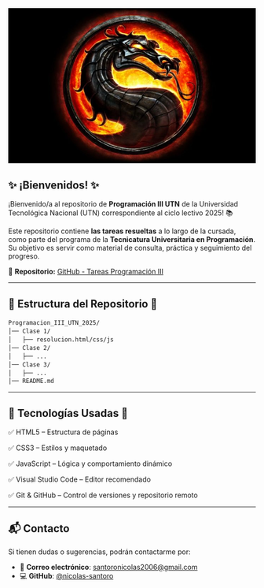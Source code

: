 <div align="center">
  <img src="./IMAGENES/MK_Dragon.jpg">
</div>

## ✨ ¡Bienvenidos! ✨

¡Bienvenido/a al repositorio de **Programación III UTN** de la Universidad Tecnológica Nacional (UTN) correspondiente al ciclo lectivo 2025! 📚

Este repositorio contiene **las tareas resueltas** a lo largo de la cursada, como parte del programa de la **Tecnicatura Universitaria en Programación**. Su objetivo es servir como material de consulta, práctica y seguimiento del progreso.

🔗 **Repositorio:** [GitHub - Tareas Programación III](https://github.com/nicolas-santoro/Programacion_III_UTN)

---

## 📂 Estructura del Repositorio 📂

```bash
Programacion_III_UTN_2025/
│── Clase 1/
│   ├── resolucion.html/css/js
│── Clase 2/
│   ├── ...
│── Clase 3/
│   ├── ...
│── README.md
```

---

## 🧰 Tecnologías Usadas 🧰

✅ HTML5 – Estructura de páginas

✅ CSS3 – Estilos y maquetado

✅ JavaScript – Lógica y comportamiento dinámico

✅ Visual Studio Code – Editor recomendado

✅ Git & GitHub – Control de versiones y repositorio remoto

---

## 📬 Contacto

Si tienen dudas o sugerencias, podrán contactarme por:

- 📧 **Correo electrónico**: [santoronicolas2006@gmail.com](mailto:santoronicolas2006@gmail.com)
- 💻 **GitHub**: [@nicolas-santoro](https://github.com/nicolas-santoro)
